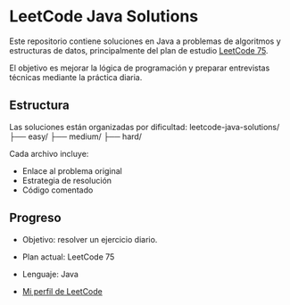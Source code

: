 # LeetCode Java Solutions

Este repositorio contiene soluciones en Java a problemas de algoritmos y estructuras de datos, principalmente del plan de estudio [LeetCode 75](https://leetcode.com/studyplan/leetcode-75/).

El objetivo es mejorar la lógica de programación y preparar entrevistas técnicas mediante la práctica diaria.

## Estructura

Las soluciones están organizadas por dificultad:
leetcode-java-solutions/
├── easy/
├── medium/
├── hard/

Cada archivo incluye:
- Enlace al problema original
- Estrategia de resolución
- Código comentado

## Progreso
- Objetivo: resolver un ejercicio diario.
- Plan actual: LeetCode 75
- Lenguaje: Java

- [Mi perfil de LeetCode](https://leetcode.com/nahusosa05)
